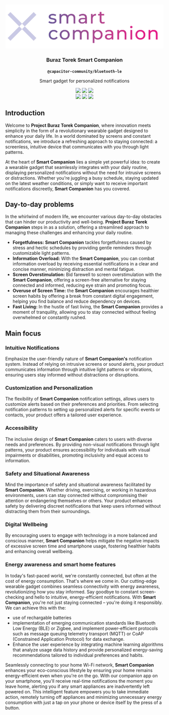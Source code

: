 <p align="center"><br><img src="smartCompanion%20logo%20design4-04.png"/></p>
<h3 align="center">Buraz Torek Smart Companion</h3>
<p align="center"><strong><code>@capacitor-community/bluetooth-le</code></strong></p>
<p align="center">
  Smart gadget for personalized notifications 
</p>

<p align="center">
  <img src="https://img.shields.io/maintenance/yes/2024?style=flat-square" />
  <a href="https://github.com/capacitor-community/bluetooth-le/actions?query=workflow%3A%22CI%22"><img src="https://img.shields.io/github/actions/workflow/status/capacitor-community/bluetooth-le/main.yml?branch=main&style=flat-square" /></a>
  <a href="https://www.npmjs.com/package/@capacitor-community/bluetooth-le"><img src="https://img.shields.io/npm/l/@capacitor-community/bluetooth-le?style=flat-square" /></a>
<br>
  <a href="https://www.npmjs.com/package/@capacitor-community/bluetooth-le"><img src="https://img.shields.io/npm/dw/@capacitor-community/bluetooth-le?style=flat-square" /></a>
  <a href="https://www.npmjs.com/package/@capacitor-community/bluetooth-le"><img src="https://img.shields.io/npm/v/@capacitor-community/bluetooth-le?style=flat-square" /></a>
<!-- ALL-CONTRIBUTORS-BADGE:START - Do not remove or modify this section -->
<a href="#contributors-"><img src="https://img.shields.io/badge/all%20contributors-17-orange?style=flat-square" /></a>
<!-- ALL-CONTRIBUTORS-BADGE:END -->
</p>


## Introduction
Welcome to **Project Buraz Torek Companion**, where innovation meets simplicity in the form of a revolutionary wearable gadget designed to enhance your daily life. In a world dominated by screens and constant notifications, we introduce a refreshing approach to staying connected: a screenless, intuitive device that communicates with you through light patterns.

At the heart of **Smart Companion** lies a simple yet powerful idea: to create a wearable gadget that seamlessly integrates with your daily routine, displaying personalized notifications without the need for intrusive screens or distractions. Whether you're juggling a busy schedule, staying updated on the latest weather conditions, or simply want to receive important notifications discreetly, **Smart Companion** has you covered.

## Day-to-day problems
In the whirlwind of modern life, we encounter various day-to-day obstacles that can hinder our productivity and well-being. **Project Buraz Torek Companion** steps in as a solution, offering a streamlined approach to managing these challenges and enhancing your daily routine.

- **Forgetfulness:** **Smart Companion** tackles forgetfulness caused by stress and hectic schedules by providing gentle reminders through customizable light patterns.
- **Information Overload:** With the **Smart Companion**, you can combat information overload by receiving essential notifications in a clear and concise manner, minimizing distraction and mental fatigue.
- **Screen Overstimulation:** Bid farewell to screen overstimulation with the **Smart Companion**, offering a screen-free alternative for staying connected and informed, reducing eye strain and promoting focus.
- **Overuse of Screen Time:** the **Smart Companion** encourages healthier screen habits by offering a break from constant digital engagement, helping you find balance and reduce dependency on devices.
- **Fast Living:** In the hustle of fast living, the **Smart Companion** provides a moment of tranquility, allowing you to stay connected without feeling overwhelmed or constantly rushed.

## Main focus
### Intuitive Notifications
Emphasize the user-friendly nature of **Smart Companion's** notification system. Instead of relying on intrusive screens or sound alerts, your product communicates information through intuitive light patterns or vibrations, ensuring users stay informed without distractions or disruptions.

### Customization and Personalization
The flexibility of **Smart Companion** notification settings, allows users to customize alerts based on their preferences and priorities. From selecting notification patterns to setting up personalized alerts for specific events or contacts, your product offers a tailored user experience.

### Accessibility
The inclusive design of **Smart Companion** caters to users with diverse needs and preferences. By providing non-visual notifications through light patterns, your product ensures accessibility for individuals with visual impairments or disabilities, promoting inclusivity and equal access to information.

### Safety and Situational Awareness
Mind the importance of safety and situational awareness facilitated by **Smart Companion**. Whether driving, exercising, or working in hazardous environments, users can stay connected without compromising their attention or endangering themselves or others. Your product enhances safety by delivering discreet notifications that keep users informed without distracting them from their surroundings.

### Digital Wellbeing
By encouraging users to engage with technology in a more balanced and conscious manner, **Smart Companion** helps mitigate the negative impacts of excessive screen time and smartphone usage, fostering healthier habits and enhancing overall wellbeing.

### Energy awareness and smart home features
In today's fast-paced world, we're constantly connected, but often at the cost of energy consumption. That's where we come in. Our cutting-edge wearable gadget combines seamless connectivity with energy awareness, revolutionizing how you stay informed. Say goodbye to constant screen-checking and hello to intuitive, energy-efficient notifications. With **Smart Companion**, you're not just staying connected – you're doing it responsibly. We can achieve this with the:
- use of rechargable batteries
- implementation of emerging communication standards like Bluetooth Low Energy (BLE) or Zigbee, and implement power-efficient protocols such as message queuing telemetry transport (MQTT) or CoAP (Constrained Application Protocol) for data exchange. 
- Enhance the user experience by integrating machine learning algorithms that analyze usage data history and provide personalized energy-saving recommendations tailored to individual preferences and habits.

Seamlessly connecting to your home Wi-Fi network, **Smart Companion** enhances your eco-conscious lifestyle by ensuring your home remains energy-efficient even when you're on the go. With our companion app on your smartphone, you'll receive real-time notifications the moment you leave home, alerting you if any smart appliances are inadvertently left powered on. This intelligent feature empowers you to take immediate action, remotely turning off appliances and minimizing unnecessary energy consumption with just a tap on your phone or device itself by the press of a button. 
